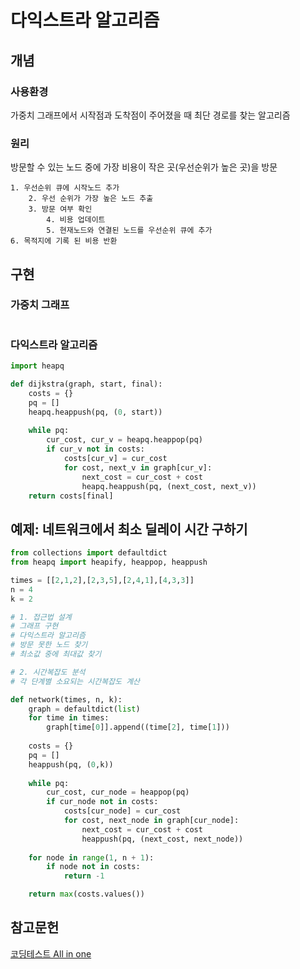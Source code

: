 # 다익스트라 알고리즘

## 개념
### 사용환경

가중치 그래프에서 시작점과 도착점이 주어졌을 때 최단 경로를 찾는 알고리즘

### 원리

방문할 수 있는 노드 중에 가장 비용이 작은 곳(우선순위가 높은 곳)을 방문

```
1. 우선순위 큐에 시작노드 추가
	2. 우선 순위가 가장 높은 노드 추출
	3. 방문 여부 확인
		4. 비용 업데이트
		5. 현재노드와 연결된 노드를 우선순위 큐에 추가
6. 목적지에 기록 된 비용 반환
```

## 구현
### 가중치 그래프

```python

```

### 다익스트라 알고리즘

```python
import heapq

def dijkstra(graph, start, final):
    costs = {}
    pq = []
    heapq.heappush(pq, (0, start))
    
    while pq:
        cur_cost, cur_v = heapq.heappop(pq)
        if cur_v not in costs:
            costs[cur_v] = cur_cost
            for cost, next_v in graph[cur_v]:
                next_cost = cur_cost + cost
                heapq.heappush(pq, (next_cost, next_v))
    return costs[final]

```

## 예제: 네트워크에서 최소 딜레이 시간 구하기
```python
from collections import defaultdict
from heapq import heapify, heappop, heappush

times = [[2,1,2],[2,3,5],[2,4,1],[4,3,3]]
n = 4
k = 2

# 1. 접근법 설계
# 그래프 구현
# 다익스트라 알고리즘
# 방문 못한 노드 찾기
# 최소값 중에 최대값 찾기

# 2. 시간복잡도 분석
# 각 단계별 소요되는 시간복잡도 계산

def network(times, n, k):
    graph = defaultdict(list)
    for time in times:
        graph[time[0]].append((time[2], time[1]))
    
    costs = {}
    pq = []
    heappush(pq, (0,k))
    
    while pq:
        cur_cost, cur_node = heappop(pq)
        if cur_node not in costs:
            costs[cur_node] = cur_cost
            for cost, next_node in graph[cur_node]:
                next_cost = cur_cost + cost
                heappush(pq, (next_cost, next_node))
        
    for node in range(1, n + 1):
        if node not in costs:
            return -1

    return max(costs.values())
```

## 참고문헌
[코딩테스트 All in one](https://www.inflearn.com/course/%EC%BD%94%EB%94%A9%ED%85%8C%EC%8A%A4%ED%8A%B8-%EC%9E%85%EB%AC%B8-%ED%8C%8C%EC%9D%B4%EC%8D%AC/dashboard)
